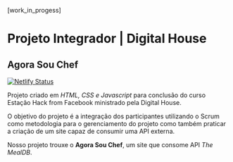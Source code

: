 [work_in_progess]

# Projeto Integrador | Digital House

## Agora Sou Chef

[![Netlify Status](https://api.netlify.com/api/v1/badges/db4f91b3-5fbe-4dd8-be2d-93fb651b0536/deploy-status)](https://app.netlify.com/sites/agorasouchef/deploys)

Projeto criado em _HTML, CSS e Javascript_ para conclusão do curso Estação Hack from Facebook ministrado pela Digital House.

O objetivo do projeto é a integração dos participantes utilizando o Scrum como metodologia para o gerenciamento do projeto como também praticar a criação de um site capaz de consumir uma API externa.

Nosso projeto trouxe o **Agora Sou Chef**, um site que consome API _The MealDB_.

